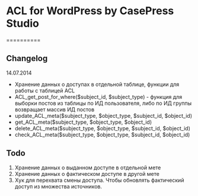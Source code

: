 # ACL for WordPress by CasePress Studio
==========
## Changelog 
14.07.2014
* Хранение данных о доступах в отдельной таблице, функции для работы с таблицей ACL
* ACL_get_post_for_where($subject_id, $subject_type) - функция для выборки постов из таблицы по ИД пользователя, либо по ИД группы возвращает массив ИД постов
* update_ACL_meta($subject_type, $object_type, $subject_id, $object_id)
* get_ACL_meta($subject_type, $object_type, $object_id)
* delete_ACL_meta($subject_type, $object_type, $subject_id, $object_id)
* check_ACL_meta($subject_type, $object_type, $subject_id, $object_id)

## Todo
1. Хранение данных о выданном доступе в отдельной мете
2. Хранение данных о фактическом доступе в другой мете
3. Хук для перехвата смены доступа. Чтобы обновлять фактический доступ из множества источников.

